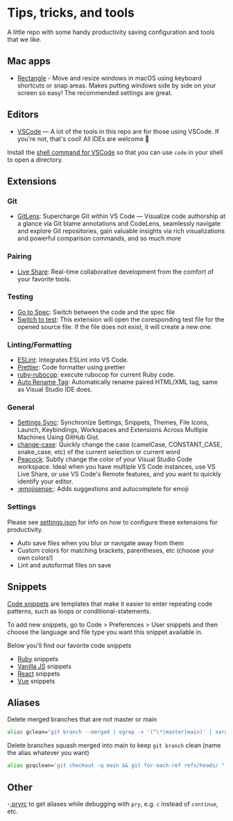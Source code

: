 # Tips, tricks, and tools

A little repo with some handy productivity saving configuration and tools that we like.

## Mac apps
- [Rectangle](https://rectangleapp.com/) - Move and resize windows in macOS using keyboard shortcuts or snap areas. Makes putting windows side by side on your screen so easy! The recommended settings are great.

## Editors
- [VSCode](https://code.visualstudio.com/) — A lot of the tools in this repo are for those using VSCode. If you're not, that's cool! All IDEs are welcome 🤗

Install the [shell command for VSCode](https://code.visualstudio.com/docs/setup/mac) so that you can use `code` in your shell to open a directory.

## Extensions


### Git
- [GitLens](https://marketplace.visualstudio.com/items?itemName=eamodio.gitlens]): Supercharge Git within VS Code — Visualize code authorship at a glance via Git blame annotations and CodeLens, seamlessly navigate and explore Git repositories, gain valuable insights via rich visualizations and powerful comparison commands, and so much more
  
### Pairing
- [Live Share](https://marketplace.visualstudio.com/items?itemName=MS-vsliveshare.vsliveshare): Real-time collaborative development from the comfort of your favorite tools.

### Testing
- [Go to Spec](https://marketplace.visualstudio.com/items?itemName=Lourenci.go-to-spec): Switch between the code and the spec file
- [Switch to test](https://marketplace.visualstudio.com/items?itemName=eskimoblood.create-test): This extension will open the coresponding test file for the opened source file. If the file does not exist, it will create a new one.
  
### Linting/Formatting
- [ESLint](https://marketplace.visualstudio.com/items?itemName=dbaeumer.vscode-eslint): Integrates ESLint into VS Code.
- [Prettier](https://marketplace.visualstudio.com/items?itemName=esbenp.prettier-vscode): Code formatter using prettier
- [ruby-rubocop](https://marketplace.visualstudio.com/items?itemName=misogi.ruby-rubocop): execute rubocop for current Ruby code.
- [Auto Rename Tag](https://marketplace.visualstudio.com/items?itemName=formulahendry.auto-rename-tag): Automatically rename paired HTML/XML tag, same as Visual Studio IDE does.

### General
- [Settings Sync](https://marketplace.visualstudio.com/items?itemName=Shan.code-settings-sync): Synchronize Settings, Snippets, Themes, File Icons, Launch, Keybindings, Workspaces and Extensions Across Multiple Machines Using GitHub Gist.
- [change-case](https://marketplace.visualstudio.com/items?itemName=wmaurer.change-case): Quickly change the case (camelCase, CONSTANT_CASE, snake_case, etc) of the current selection or current word
- [Peacock](https://marketplace.visualstudio.com/items?itemName=johnpapa.vscode-peacock): Subtly change the color of your Visual Studio Code workspace. Ideal when you have multiple VS Code instances, use VS Live Share, or use VS Code's Remote features, and you want to quickly identify your editor.
- [:emojisense:](https://marketplace.visualstudio.com/items?itemName=bierner.emojisense): Adds suggestions and autocomplete for emoji

### Settings
Please see [settings.json](settings.json) for info on how to configure these extensions for productivity.

- Auto save files when you blur or navigate away from them
- Custom colors for matching brackets, parentheses, etc (choose your own colors!)
- Lint and autoformat files on save 

## Snippets
[Code snippets](https://code.visualstudio.com/docs/editor/userdefinedsnippets) are templates that make it easier to enter repeating code patterns, such as loops or conditional-statements.

To add new snippets, go to Code > Preferences > User snippets and then choose the language and file type you want this snippet available in.

Below you'll find our favorite code snippets

- [Ruby](ruby-snippets.json) snippets
- [Vanilla JS](js-snippets.json) snippets
- [React](react-snippets.json) snippets
- [Vue](vue-snippets.json) snippets


## Aliases

Delete merged branches that are not master or main
```bash
alias gclean="git branch --merged | egrep -v '(^\*|master|main)' | xargs git branch -d"
```

Delete branches squash merged into main to keep `git branch` clean (name the alias whatever you want)
```bash
alias gsqclean='git checkout -q main && git for-each-ref refs/heads/ "--format=%(refname:short)" | while read branch; do mergeBase=$(git merge-base main $branch) && [[ $(git cherry main $(git commit-tree $(git rev-parse $branch^{tree}) -p $mergeBase -m _)) == "-"* ]] && git branch -D $branch; done'
```

## Other

-[.pryrc](.pryrc) to get aliases while debugging with `pry`, e.g. `c` instead of `continue`, etc.